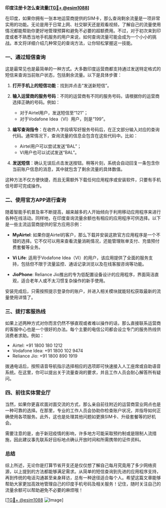 **印度注册卡怎么查流量[[TG💪+ @esim1088](https://t.me/s/esim1088)]**

在印度，如果你拥有一张本地运营商提供的SIM卡，那么查询剩余流量是一项非常实用的功能。无论是用于日常上网、社交聊天还是观看视频，了解自己的流量使用情况都能帮助你更好地管理预算和避免不必要的超额费用。不过，对于初次来到印度或者不熟悉当地手机服务的用户来说，如何查询流量可能会成为一个小小的挑战。本文将详细介绍几种常见的查询方法，让你轻松掌握这一技能。

### 一、通过短信查询

这是最常见也是最简单的一种方式。大多数印度运营商都支持通过发送特定格式的短信来查询当前账户状态，包括剩余流量。以下是具体步骤：

1. **打开手机上的短信功能**：找到并点击“发送新短信”。
   
2. **输入运营商的服务号码**：不同的运营商有不同的服务号码，请根据你的运营商选择正确的号码。例如：
   - 对于Airtel用户，发送短信至“121”；
   - 对于Vodafone Idea（VI）用户，则是“199”。

3. **编写查询指令**：在收件人字段填写好服务号码后，在正文部分输入对应的查询代码。通常情况下，查询流量的信息会包含在这些代码中。比如：
   - Airtel用户可以尝试发送“BAL”；
   - VI用户也可以试试发送“BAL”。

4. **发送短信**：确认无误后点击发送按钮。稍等片刻，系统会自动回复一条包含你当前账户信息的消息，其中就包含了剩余流量的具体数值。

这种方法不仅方便快捷，而且无需额外下载任何应用程序或安装软件，只要有手机信号即可完成操作。

### 二、使用官方APP进行查询

随着智能手机普及率不断提高，越来越多的人开始倾向于利用移动应用程序来进行各种在线活动。同样地，在印度查询流量余额也有相应的应用程序可供选择。以下是一些主流运营商提供的官方应用示例：

- **MyAirtel**: 如果你是Airtel的客户，那么下载并安装这款官方应用程序是一个不错的选择。它不仅可以用来查看流量消耗情况，还能管理账单支付、充值预付费套餐等业务。
  
- **Vi Life**: 适用于Vodafone Idea（VI）的用户，该应用提供了全面的服务支持，包括但不限于流量监控、通话记录浏览以及在线客服咨询等功能。

- **JioPhone**: Reliance Jio推出的专为低配置设备设计的应用程序，界面简洁直观，适合老年人或不太习惯复杂操作的新手使用。

安装完成后，只需按照提示登录你的账户，并进入相关模块就能轻松获取最新的流量使用详情了。

### 三、拨打客服热线

如果上述两种方式对你而言仍然不够直观或者难以操作的话，那么直接联系运营商的客服中心也是一个很好的办法。每个主要的电信公司都会设立专门的服务热线供消费者求助。例如：

- Airtel: +91 1800 180 1212
- Vodafone Idea: +91 1800 102 9474
- Reliance Jio: +91 1800 890 1919

拨通电话后，按照语音导航指示选择相应的选项即可快速接入人工座席或自助语音系统。在这里，你可以提出关于流量查询的要求，并且工作人员会耐心解答所有疑问。

### 四、前往实体营业厅

当然，如果你更喜欢面对面交流的方式，那么亲自前往附近的运营商营业网点也是一种可靠的选择。在那里，专业的工作人员会协助你检查账户状况，并指导如何正确使用各项服务。此外，这也是处理其他问题如更换SIM卡、升级套餐等的好机会。

需要注意的是，由于新冠疫情的影响，许多地方可能采取预约制或是限制人流措施，因此建议事先联系好目标地点确认开放时间和所需携带的证件资料。

### 总结

综上所述，无论你是打算节省开支还是仅仅想了解自己每月究竟用了多少网络资源，以上提到的方法都能够满足需求。从简单的短信查询到先进的应用程序支持，再到传统的电话沟通甚至亲身拜访，总有一种途径适合每个人。希望这篇文章能够帮助大家更加高效地管理自己的印度手机号码及相关服务！记住，随时关注自己的流量余额可以帮助避免不必要的麻烦哦！

[[TG💪+ @esim1088](https://t.me/s/esim1088) ![Image](https://i.postimg.cc/4NQfJmqS/Snipaste-2025-05-13-00-14-12.png)]